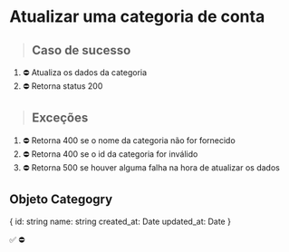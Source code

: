 # Atualizar uma categoria de conta

> ## Caso de sucesso

1. ⛔ Atualiza os dados da categoria
2. ⛔ Retorna status 200

> ## Exceções
1. ⛔ Retorna 400 se o nome da categoria não for fornecido
1. ⛔ Retorna 400 se o id da categoria for inválido
2. ⛔ Retorna 500 se houver alguma falha na hora de atualizar os dados


## Objeto Categogry
{
  	id: string
    name: string
    created_at: Date
    updated_at: Date
}

✅
⛔